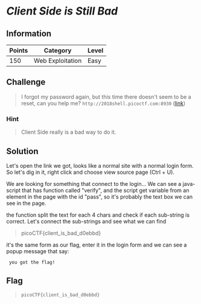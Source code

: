 

# *Client Side is Still Bad*

## Information
| Points |Category  | Level|
|--|--|--|
| 150 | Web Exploitation |Easy |

## Challenge
> I forgot my password again, but this time there doesn't seem to be a reset, can you help me? `http://2018shell.picoctf.com:8930` ([link](http://2018shell.picoctf.com:8930))
### Hint

> Client Side really is a bad way to do it.
## Solution

Let's open the link we got, looks like a normal site with a normal login form.
So let's dig in it, right click and choose view source page (Ctrl + U).

We are looking for something that connect to the login...
We can see a java-script that has function called "verify", and the script get variable
from an element in the page with the id "pass", so it's probably the text box we can see in the page.
 
 the function split the text for each 4 chars and check if each sub-string is correct.
 Let's connect the sub-strings and see what we can find
> picoCTF{client_is_bad_d0ebbd}

it's the same form as our flag, enter it in the login form and we can see a popup message that say:

     you got the flag!

## Flag
> `picoCTF{client_is_bad_d0ebbd}`

